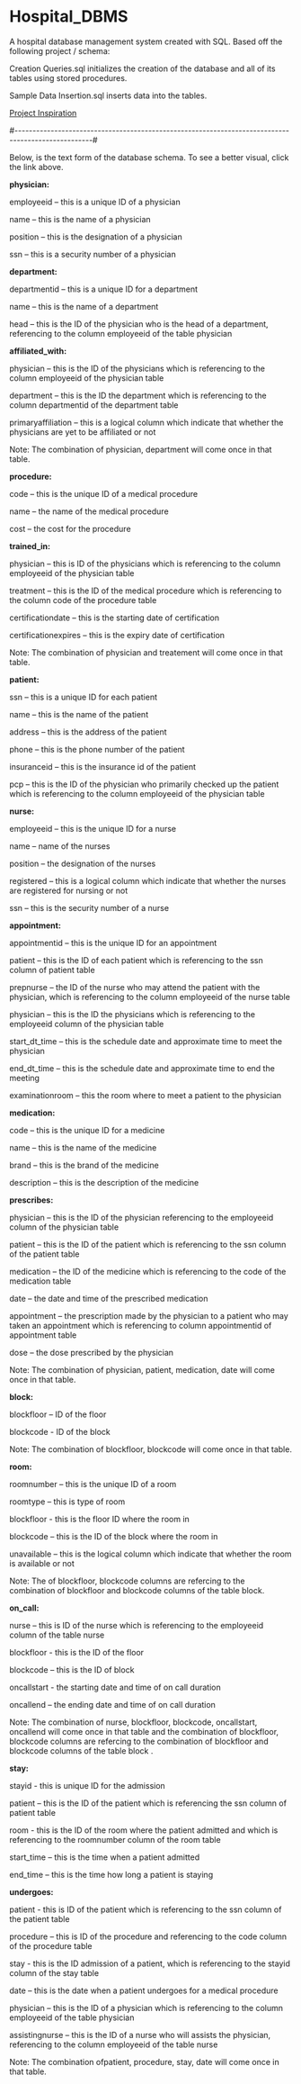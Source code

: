 # Hospital_DBMS
A hospital database management system created with SQL. Based off the following project / schema: 

Creation Queries.sql initializes the creation of the database and all of its tables using stored procedures.

Sample Data Insertion.sql inserts data into the tables.

[Project Inspiration](https://www.w3resource.com/sql-exercises/hospital-database-exercise/index.php)

#---------------------------------------------------------------------------------------------------#

Below, is the text form of the database schema. To see a better visual, click the link above.

**physician:**

employeeid – this is a unique ID of a physician

name – this is the name of a physician

position – this is the designation of a physician

ssn – this is a security number of a physician

**department:**

departmentid – this is a unique ID for a department

name – this is the name of a department

head – this is the ID of the physician who is the head of a department, referencing to the column employeeid of the table physician

**affiliated_with:**

physician – this is the ID of the physicians which is referencing to the column employeeid of the physician table

department – this is the ID the department which is referencing to the column departmentid of the department table

primaryaffiliation – this is a logical column which indicate that whether the physicians are yet to be affiliated or not

Note: The combination of physician, department will come once in that table.

**procedure:**

code – this is the unique ID of a medical procedure

name – the name of the medical procedure

cost – the cost for the procedure

**trained_in:**

physician – this is ID of the physicians which is referencing to the column employeeid of the physician table

treatment – this is the ID of the medical procedure which is referencing to the column code of the procedure table

certificationdate – this is the starting date of certification

certificationexpires – this is the expiry date of certification

Note: The combination of physician and treatement will come once in that table.

**patient:**

ssn – this is a unique ID for each patient

name – this is the name of the patient

address – this is the address of the patient

phone – this is the phone number of the patient

insuranceid – this is the insurance id of the patient

pcp – this is the ID of the physician who primarily checked up the patient which is referencing to the column employeeid of the physician table

**nurse:**

employeeid – this is the unique ID for a nurse

name – name of the nurses

position – the designation of the nurses

registered – this is a logical column which indicate that whether the nurses are registered for nursing or not

ssn – this is the security number of a nurse

**appointment:**

appointmentid – this is the unique ID for an appointment

patient – this is the ID of each patient which is referencing to the ssn column of patient table

prepnurse – the ID of the nurse who may attend the patient with the physician, which is referencing to the column employeeid of the nurse table

physician – this is the ID the physicians which is referencing to the employeeid column of the physician table

start_dt_time – this is the schedule date and approximate time to meet the physician

end_dt_time – this is the schedule date and approximate time to end the meeting

examinationroom – this the room where to meet a patient to the physician

**medication:**

code – this is the unique ID for a medicine

name – this is the name of the medicine

brand – this is the brand of the medicine

description – this is the description of the medicine

**prescribes:**

physician – this is the ID of the physician referencing to the employeeid column of the physician table

patient – this is the ID of the patient which is referencing to the ssn column of the patient table

medication – the ID of the medicine which is referencing to the code of the medication table

date – the date and time of the prescribed medication

appointment – the prescription made by the physician to a patient who may taken an appointment which is referencing to column appointmentid of appointment table

dose – the dose prescribed by the physician

Note: The combination of physician, patient, medication, date will come once in that table.

**block:**

blockfloor – ID of the floor

blockcode - ID of the block

Note: The combination of blockfloor, blockcode will come once in that table.

**room:**

roomnumber – this is the unique ID of a room

roomtype – this is type of room

blockfloor - this is the floor ID where the room in

blockcode – this is the ID of the block where the room in

unavailable – this is the logical column which indicate that whether the room is available or not

Note: The of blockfloor, blockcode columns are refercing to the combination of blockfloor and blockcode columns of the table block.

**on_call:**

nurse – this is ID of the nurse which is referencing to the employeeid column of the table nurse

blockfloor - this is the ID of the floor

blockcode – this is the ID of block

oncallstart - the starting date and time of on call duration

oncallend – the ending date and time of on call duration

Note: The combination of nurse, blockfloor, blockcode, oncallstart, oncallend will come once in that table and the combination of blockfloor, blockcode columns are refercing to the combination of blockfloor and blockcode columns of the table block .

**stay:**

stayid - this is unique ID for the admission

patient – this is the ID of the patient which is referencing the ssn column of patient table

room - this is the ID of the room where the patient admitted and which is referencing to the roomnumber column of the room table

start_time – this is the time when a patient admitted

end_time – this is the time how long a patient is staying

**undergoes:**

patient - this is ID of the patient which is referencing to the ssn column of the patient table

procedure – this is ID of the procedure and referencing to the code column of the procedure table

stay - this is the ID admission of a patient, which is referencing to the stayid column of the stay table

date – this is the date when a patient undergoes for a medical procedure

physician – this is the ID of a physician which is referencing to the column employeeid of the table physician

assistingnurse – this is the ID of a nurse who will assists the physician, referencing to the column employeeid of the table nurse

Note: The combination ofpatient, procedure, stay, date will come once in that table.
